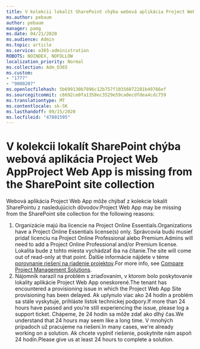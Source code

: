 ```yaml
---
title: V kolekcii lokalít SharePoint chýba webová aplikácia Project Web App
ms.author: pebaum
author: pebaum
manager: pamg
ms.date: 04/21/2020
ms.audience: Admin
ms.topic: article
ms.service: o365-administration
ROBOTS: NOINDEX, NOFOLLOW
localization_priority: Normal
ms.collection: Adm_O365
ms.custom:
- "1777"
- "9000207"
ms.openlocfilehash: 5b699130b7896c12b757f10356072281b49766ef
ms.sourcegitcommit: c6692ce0fa1358ec3529e59ca0ecdfdea4cdc759
ms.translationtype: MT
ms.contentlocale: sk-SK
ms.lasthandoff: 09/15/2020
ms.locfileid: "47801595"
---
```

# <a name="project-web-app-is-missing-from-the-sharepoint-site-collection"></a><span data-ttu-id="bd599-102">V kolekcii lokalít SharePoint chýba webová aplikácia Project Web App</span><span class="sxs-lookup"><span data-stu-id="bd599-102">Project Web App is missing from the SharePoint site collection</span></span>

<span data-ttu-id="bd599-103">Webová aplikácia Project Web App môže chýbať z kolekcie lokalít SharePointu z nasledujúcich dôvodov:</span><span class="sxs-lookup"><span data-stu-id="bd599-103">Project Web App may be missing from the SharePoint site collection for the following reasons:</span></span>

1. <span data-ttu-id="bd599-104">Organizácie majú iba licencie na Project Online Essentials.</span><span class="sxs-lookup"><span data-stu-id="bd599-104">Organizations have a Project Online Essentials license(s) only.</span></span> <span data-ttu-id="bd599-105">Správcovia budú musieť pridať licenciu na Project Online Professional alebo Premium.</span><span class="sxs-lookup"><span data-stu-id="bd599-105">Admins will need to add a Project Online Professional and/or Premium license.</span></span> <span data-ttu-id="bd599-106">Lokalita bude z tohto miesta vychádzať iba na čítanie.</span><span class="sxs-lookup"><span data-stu-id="bd599-106">The site will come out of read-only at that point.</span></span> <span data-ttu-id="bd599-107">Ďalšie informácie nájdete v téme [porovnanie riešení na riadenie projektov](https://products.office.com/project/compare-microsoft-project-management-software?tab=1).</span><span class="sxs-lookup"><span data-stu-id="bd599-107">For more info, see [Compare Project Management Solutions](https://products.office.com/project/compare-microsoft-project-management-software?tab=1).</span></span>
2. <span data-ttu-id="bd599-108">Nájomník narazil na problém s zriaďovaním, v ktorom bolo poskytovanie lokality aplikácie Project Web App oneskorené.</span><span class="sxs-lookup"><span data-stu-id="bd599-108">The tenant has encountered a provisioning issue in which the Project Web App Site provisioning has been delayed.</span></span> <span data-ttu-id="bd599-109">Ak uplynulo viac ako 24 hodín a problém sa stále vyskytuje, prihláste lístok technickej podpory.</span><span class="sxs-lookup"><span data-stu-id="bd599-109">If more than 24 hours have passed and you're still experiencing the issue, please log a support ticket.</span></span> <span data-ttu-id="bd599-110">Chápeme, že 24 hodín sa môže zdať ako dlhý čas.</span><span class="sxs-lookup"><span data-stu-id="bd599-110">We understand that 24 hours may seem like a long time.</span></span> <span data-ttu-id="bd599-111">V mnohých prípadoch už pracujeme na riešení.</span><span class="sxs-lookup"><span data-stu-id="bd599-111">In many cases, we're already working on a solution.</span></span> <span data-ttu-id="bd599-112">Ak chcete vyplniť riešenie, poskytnite nám aspoň 24 hodín.</span><span class="sxs-lookup"><span data-stu-id="bd599-112">Please give us at least 24 hours to complete a solution.</span></span>
